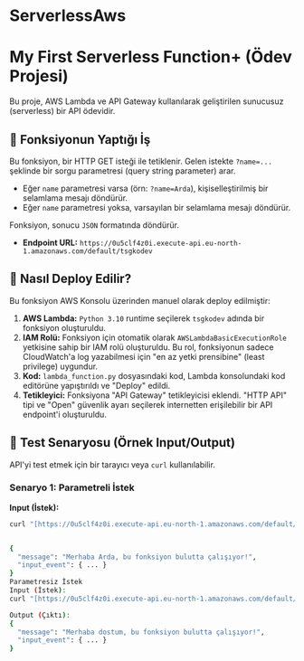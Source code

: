 # ServerlessAws
# My First Serverless Function+ (Ödev Projesi)

Bu proje, AWS Lambda ve API Gateway kullanılarak geliştirilen sunucusuz (serverless) bir API ödevidir.

## 🎯 Fonksiyonun Yaptığı İş

Bu fonksiyon, bir HTTP GET isteği ile tetiklenir. Gelen istekte `?name=...` şeklinde bir sorgu parametresi (query string parameter) arar.

* Eğer `name` parametresi varsa (örn: `?name=Arda`), kişiselleştirilmiş bir selamlama mesajı döndürür.
* Eğer `name` parametresi yoksa, varsayılan bir selamlama mesajı döndürür.

Fonksiyon, sonucu `JSON` formatında döndürür.

* **Endpoint URL:** `https://0u5clf4z0i.execute-api.eu-north-1.amazonaws.com/default/tsgkodev`

## 🚀 Nasıl Deploy Edilir?

Bu fonksiyon AWS Konsolu üzerinden manuel olarak deploy edilmiştir:
1.  **AWS Lambda:** `Python 3.10` runtime seçilerek `tsgkodev` adında bir fonksiyon oluşturuldu.
2.  **IAM Rolü:** Fonksiyon için otomatik olarak `AWSLambdaBasicExecutionRole` yetkisine sahip bir IAM rolü oluşturuldu. Bu rol, fonksiyonun sadece CloudWatch'a log yazabilmesi için "en az yetki prensibine" (least privilege) uygundur.
3.  **Kod:** `lambda_function.py` dosyasındaki kod, Lambda konsolundaki kod editörüne yapıştırıldı ve "Deploy" edildi.
4.  **Tetikleyici:** Fonksiyona "API Gateway" tetikleyicisi eklendi. "HTTP API" tipi ve "Open" güvenlik ayarı seçilerek internetten erişilebilir bir API endpoint'i oluşturuldu.

## 🧪 Test Senaryosu (Örnek Input/Output)

API'yi test etmek için bir tarayıcı veya `curl` kullanılabilir.

### Senaryo 1: Parametreli İstek

**Input (İstek):**
```bash
curl "[https://0u5clf4z0i.execute-api.eu-north-1.amazonaws.com/default/tsgkodev?name=Arda](https://0u5clf4z0i.execute-api.eu-north-1.amazonaws.com/default/tsgkodev?name=Arda)"


{
  "message": "Merhaba Arda, bu fonksiyon bulutta çalışıyor!",
  "input_event": { ... }
}
Parametresiz İstek
Input (İstek):
curl "[https://0u5clf4z0i.execute-api.eu-north-1.amazonaws.com/default/tsgkodev](https://0u5clf4z0i.execute-api.eu-north-1.amazonaws.com/default/tsgkodev)"

Output (Çıktı):
{
  "message": "Merhaba dostum, bu fonksiyon bulutta çalışıyor!",
  "input_event": { ... }
}
    
